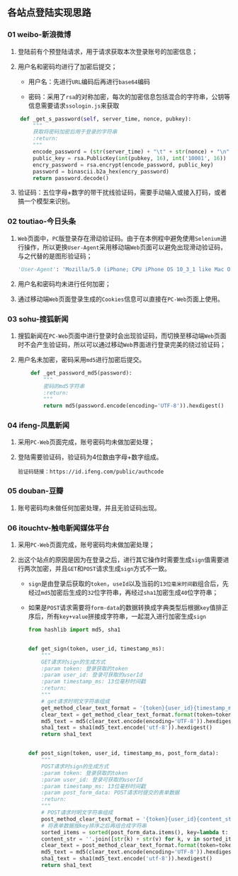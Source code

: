 ## 各站点登陆实现思路

### 01 weibo-新浪微博

1. 登陆前有个预登陆请求，用于请求获取本次登录账号的加密信息；

2. 用户名和密码均进行了加密后提交；

   - 用户名：先进行`URL`编码后再进行`base64`编码

   - 密码：采用了`rsa`的对称加密，每次的加密信息包括混合的字符串，公钥等信息需要请求`ssologin.js`来获取

```python
    def _get_s_password(self, server_time, nonce, pubkey):
        """
        获取将密码加密后用于登录的字符串
        :return:
        """
        encode_password = (str(server_time) + "\t" + str(nonce) + "\n" + str(self.password)).encode("utf-8")
        public_key = rsa.PublicKey(int(pubkey, 16), int('10001', 16))
        encry_password = rsa.encrypt(encode_password, public_key)
        password = binascii.b2a_hex(encry_password)
        return password.decode()
```

3. 验证码：五位字母+数字的带干扰线验证码，需要手动输入或接入打码，或者搞一个模型来识别。

### 02 toutiao-今日头条

1. `Web`页面中，`PC`版登录存在滑动验证码。由于在本例程中避免使用`Selenium`进行操作，所以更换`User-Agent`采用移动端`Web`页面可以避免出现滑动验证码，与之代替的是图形验证码；

   ```python
   'User-Agent': 'Mozilla/5.0 (iPhone; CPU iPhone OS 10_3_1 like Mac OS X) AppleWebKit/603.1.30 (KHTML, like Gecko) Version/10.0 Mobile/14E304 Safari/602.1'
   ```

2. 用户名和密码均未进行任何加密；

3. 通过移动端`Web`页面登录生成的`Cookies`信息可以直接在`PC-Web`页面上使用。

### 03 sohu-搜狐新闻

1. 搜狐新闻在`PC-Web`页面中进行登录时会出现验证码，而切换至移动端`Web`页面时不会产生验证码，所以可以通过移动`Web`界面进行登录完美的绕过验证码；

2. 用户名未加密，密码采用`md5`进行加密后提交。

   ```python
       def _get_password_md5(password):
           """
           密码的md5字符串
           :return:
           """
           return md5(password.encode(encoding='UTF-8')).hexdigest()
   ```

### 04 ifeng-凤凰新闻

1. 采用`PC-Web`页面完成，账号密码均未做加密处理；

2. 登陆需要验证码，验证码为4位数由字母+数字组成。

   ```http
   验证码链接：https://id.ifeng.com/public/authcode
   ```

### 05 douban-豆瓣

1. 账号密码均未做任何加密处理，并且无验证码出现。

### 06 itouchtv-触电新闻媒体平台

1. 采用`PC-Web`页面完成，账号密码均未做加密处理；

2. 出这个站点的原因是因为在登录之后，进行其它操作时需要生成`sign`值需要进行两次加密，并且`GET`和`POST`请求生成`sign`方式不一致。

   - `sign`是由登录后获取的`token`，`useId`以及当前的`13位毫米时间戳`组合后，先经过`md5`加密后生成的`32`位字符串，再经过`sha1`加密生成`40`位字符串；

   - 如果是`POST`请求需要将`form-data`的数据转换成字典类型后根据`key`值排正序后，所有`key+value`拼接成字符串，一起混入进行加密生成`sign`

     ```python
     from hashlib import md5, sha1
     
     
     def get_sign(token, user_id, timestamp_ms):
         """
         GET请求时sign的生成方式
         :param token: 登录获取的token
         :param user_id: 登录可获取的userId
         :param timestamp_ms: 13位毫秒时间戳
         :return:
         """
         # get请求时明文字符串组成
         get_method_clear_text_format = '{token}{user_id}{timestamp_ms}'
         clear_text = get_method_clear_text_format.format(token=token, user_id=user_id, timestamp_ms=timestamp_ms)
         md5_text = md5(clear_text.encode(encoding='UTF-8')).hexdigest()
         sha1_text = sha1(md5_text.encode('utf-8')).hexdigest()
         return sha1_text
     
     
     def post_sign(token, user_id, timestamp_ms, post_form_data):
         """
         POST请求时sign的生成方式
         :param token: 登录获取的token
         :param user_id: 登录可获取的userId
         :param timestamp_ms: 13位毫秒时间戳
         :param post_form_data: POST请求时提交的表单数据
         :return:
         """
         # POST请求时明文字符串组成
         post_method_clear_text_format = '{token}{user_id}{content_str}{timestamp_ms}'
         # 将表单数据按key排序之后再组合成字符串
         sorted_items = sorted(post_form_data.items(), key=lambda t: t[0], reverse=False)
         content_str = ''.join([str(k) + str(v) for k, v in sorted_items])
         clear_text = post_method_clear_text_format.format(token=token, user_id=user_id, content_str=content_str, timestamp_ms=timestamp_ms)
         md5_text = md5(clear_text.encode(encoding='UTF-8')).hexdigest()
         sha1_text = sha1(md5_text.encode('utf-8')).hexdigest()
         return sha1_text
     
     ```

     